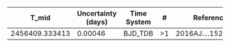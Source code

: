 |T_mid|Uncertainty (days)           |Time System|#                                            |Reference                           |
|-----|-----------------------------|-----------|---------------------------------------------|------------------------------------|
|2456409.333413|0.00046                      |BJD_TDB    |>1                                           |2016AJ....152..182H                 |
